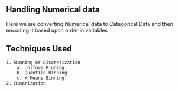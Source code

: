 ## Handling Numerical data

Here we are converting Numerical data to Categorical Data and then encoding it based upon order in variables

## Techniques Used

    1. Binning or Discretization
        a. Uniform Binning
        b. Quantile Binning
        c. K Means Binning
    2. Binarization
